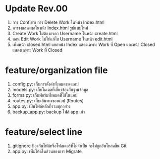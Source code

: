 # Update Rev.00
1. การ Confirm การ Delete Work ในหน้า Index.html
2. ตารางแสดงผลในหน้า Index.html รูปแบบใหม่
3. Create Work ไม่ต้องกรอก Username ในหน้า create.html
4. ตอน Edit Work ไม่ให้แก้ไข Username ในหน้า edit.html
5. เพิ่มหน้า closed.html แยกหน้า Index แสดงเฉพาะ Work ที่ Open และหน้า Closed แสดงเฉพาะ Work ที่ Closed

# feature/organization file
1. config.py: เก็บการตั้งค่าทั้งหมดของแอป
2. models.py: เก็บโมเดลที่เกี่ยวข้องกับฐานข้อมูล
3. forms.py: เก็บฟอร์มทั้งหมดที่ใช้ในแอป
4. routes.py: เก็บเส้นทางของแอป (Routes)
5. app.py: เป็นไฟล์หลักที่รวมทุกอย่าง
6. backup_app.py: backup ไฟล์ app เก่า

# feature/select line
1. gitignore ป้องกันไฟล์หรือโฟลเดอร์ที่ไม่จำเป็น จะไม่ถูกอัพโหลดขึ้น Git
2. app.py: เพิ่มโค้ดในส่วนของการ Migrate
